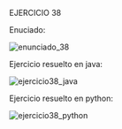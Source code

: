 EJERCICIO 38

Enuciado: 

![enunciado_38](https://github.com/user-attachments/assets/93b84a72-4200-4388-937c-64f79b23c81a)

Ejercicio resuelto en java:

![ejercicio38_java](https://github.com/user-attachments/assets/034379d7-cdcf-4684-9e8b-669e86ad29b1)

Ejercicio resuelto en python:

![ejercicio38_python](https://github.com/user-attachments/assets/50798c42-26ad-4bcc-8480-81dd0d6bf3c7)










